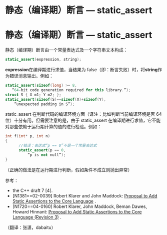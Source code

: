 # 静态（编译期）断言 — static_assert

# 静态（编译期）断言 — static_assert

静态（编译期）断言由一个常量表达式及一个字符串文本构成：

```cpp
static_assert(expression, string); 
```

**expression**在编译期进行求值，当结果为 false（即：断言失败）时，将**string**作为错误消息输出。例如：

```cpp
static_assert(sizeof(long) >= 8,
   “64-bit code generation required for this library.”);
struct S { X m1; Y m2; };
static_assert(sizeof(S)==sizeof(X)+sizeof(Y),
    ”unexpected padding in S”); 
```

static_assert 在判断代码的编译环境方面（译注：比如判断当前编译环境是否 64 位）十分有用。但需要注意的是，由于 static_assert 在编译期进行求值，它不能对那些依赖于运行期计算的值的进行检验。例如：

```cpp
int f(int* p, int n)
{
      //错误：表达式“p == 0”不是一个常量表达式
      static_assert(p == 0,
          “p is not null”);
} 
```

（正确的做法是在运行期进行判断，假如条件不成立则抛出异常）

参考：

*   the C++ draft 7 [4].
*   [N1381==02-0039] Robert Klarer and John Maddock: [Proposal to Add Static Assertions to the Core Language](http://www.open-std.org/jtc1/sc22/wg21/docs/papers/2002/n1381.htm) .
*   [N1720==04-0160] Robert Klarer, John Maddock, Beman Dawes, Howard Hinnant: [Proposal to Add Static Assertions to the Core Language (Revision 3)](http://www.open-std.org/jtc1/sc22/wg21/docs/papers/2004/n1720.html) .

（翻译：张潇，dabaitu）